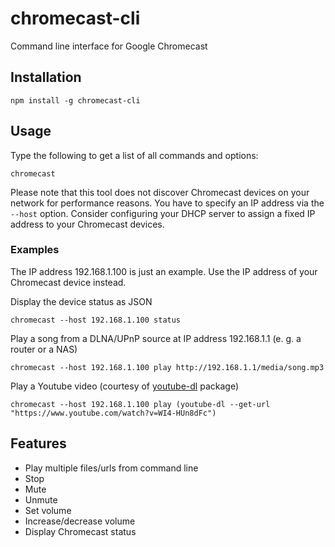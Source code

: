 # chromecast-cli

Command line interface for Google Chromecast

## Installation

```
npm install -g chromecast-cli
```

## Usage

Type the following to get a list of all commands and options:

```
chromecast
```

Please note that this tool does not discover Chromecast devices on your network for performance reasons. You have to specify an IP address via the `--host` option. Consider configuring your DHCP server to assign a fixed IP address to your Chromecast devices.

### Examples

The IP address 192.168.1.100 is just an example. Use the IP address of your Chromecast device instead.

Display the device status as JSON

```
chromecast --host 192.168.1.100 status
```

Play a song from a DLNA/UPnP source at IP address 192.168.1.1 (e. g. a router or a NAS)

```
chromecast --host 192.168.1.100 play http://192.168.1.1/media/song.mp3
```

Play a Youtube video (courtesy of [youtube-dl](https://www.npmjs.com/package/youtube-dl) package)

```
chromecast --host 192.168.1.100 play (youtube-dl --get-url "https://www.youtube.com/watch?v=WI4-HUn8dFc")
```

## Features

-   Play multiple files/urls from command line
-   Stop
-   Mute
-   Unmute
-   Set volume
-   Increase/decrease volume
-   Display Chromecast status
